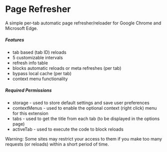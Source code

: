 # Page Refresher

A simple per-tab automatic page refresher/reloader for Google Chrome and Microsoft Edge.

##### Features

  - tab based (tab ID) reloads
  - 5 customizable intervals
  - refresh info table
  - blocks automatic reloads or meta refreshes (per tab)
  - bypass local cache (per tab)
  - context menu functionality

##### Required Permissions
  - storage - used to store default settings and save user preferences
  - contextMenus - used to enable the optional context (right click) menu for this extension
  - tabs - used to get the title from each tab (to be displayed in the options page)
  - activeTab - used to execute the code to block reloads
 
Warning: Some sites may restrict your access to them if you make too many requests (or reloads) within a short period of time.
